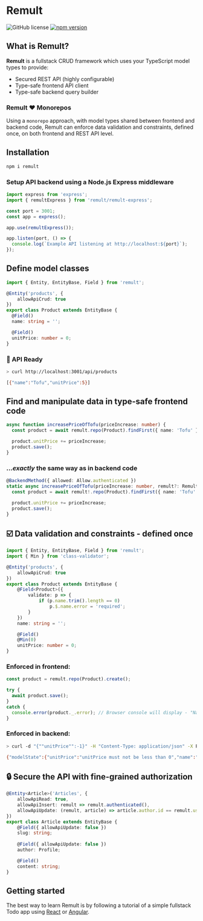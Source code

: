 # Remult
![GitHub license](https://img.shields.io/badge/license-MIT-blue.svg) [![npm version](https://badge.fury.io/js/remult.svg)](https://badge.fury.io/js/remult)

## What is Remult?

**Remult** is a fullstack CRUD framework which uses your TypeScript model types to provide:

* Secured REST API (highly configurable)
* Type-safe frontend API client
* Type-safe backend query builder

### Remult :heart: Monorepos

Using a `monorepo` approach, with model types shared between frontend and backend code, Remult can enforce data validation and constraints, defined once, on both frontend and REST API level.


## Installation
```sh
npm i remult
```

### Setup API backend using a Node.js Express middleware
```ts
import express from 'express';
import { remultExpress } from 'remult/remult-express';

const port = 3001;
const app = express();

app.use(remultExpress());

app.listen(port, () => {
  console.log(`Example API listening at http://localhost:${port}`);
});
```

## Define model classes
```ts
import { Entity, EntityBase, Field } from 'remult';

@Entity('products', {
    allowApiCrud: true
})
export class Product extends EntityBase {
  @Field()
  name: string = '';

  @Field()
  unitPrice: number = 0;
}
```

### :rocket: API Ready
```sh
> curl http://localhost:3001/api/products

[{"name":"Tofu","unitPrice":5}]
```

## Find and manipulate data in type-safe frontend code
```ts
async function increasePriceOfTofu(priceIncrease: number) {
  const product = await remult.repo(Product).findFirst({ name: 'Tofu' });

  product.unitPrice += priceIncrease;
  product.save();
}
```

### ...*exactly* the same way as in backend code
```ts
@BackendMethod({ allowed: Allow.authenticated })
static async increasePriceOfTofu(priceIncrease: number, remult?: Remult) {
  const product = await remult!.repo(Product).findFirst({ name: 'Tofu' });

  product.unitPrice += priceIncrease;
  product.save();
}
```

## :ballot_box_with_check: Data validation and constraints - defined once

```ts
import { Entity, EntityBase, Field } from 'remult';
import { Min } from 'class-validator';

@Entity('products', {
    allowApiCrud: true
})
export class Product extends EntityBase {
    @Field<Product>({
        validate: p => {
            if (p.name.trim().length == 0)
                p.$.name.error = 'required';
        }
    })
    name: string = '';

    @Field()
    @Min(0)
    unitPrice: number = 0;
}
```

### Enforced in frontend:
```ts
const product = remult.repo(Product).create();

try {
  await product.save();
}
catch {
  console.error(product._.error); // Browser console will display - "Name: required"
}
```

### Enforced in backend:
```sh
> curl -d "{""unitPrice"":-1}" -H "Content-Type: application/json" -X POST http://localhost:3001/api/products

{"modelState":{"unitPrice":"unitPrice must not be less than 0","name":"required"},"message":"Name: required"}
```

## :lock: Secure the API with fine-grained authorization
```ts
@Entity<Article>('Articles', {
    allowApiRead: true,
    allowApiInsert: remult => remult.authenticated(),
    allowApiUpdate: (remult, article) => article.author.id == remult.user.id
})
export class Article extends EntityBase {
    @Field({ allowApiUpdate: false })
    slug: string;
    
    @Field({ allowApiUpdate: false })
    author: Profile;

    @Field()
    content: string;
}
```

## Getting started
The best way to learn Remult is by following a tutorial of a simple fullstack Todo app using [React](https://remult.dev/tutorials/tutorial-react.html) or [Angular](https://remult.dev/tutorials/tutorial-angular.html).